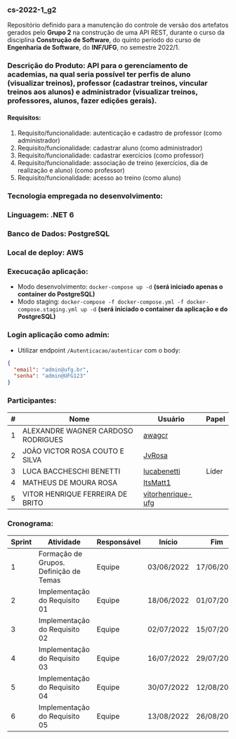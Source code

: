 ### cs-2022-1_g2
Repositório definido para a manutenção do controle de versão dos artefatos gerados pelo **Grupo 2** na construção de uma API REST, durante o curso da disciplina **Construção de Software**, do quinto período do curso de **Engenharia de Software**, do **INF/UFG**, no semestre 2022/1.

### Descrição do Produto: API para o gerenciamento de academias, na qual seria possível ter perfis de aluno (visualizar treinos), professor (cadastrar treinos, vincular treinos aos alunos) e administrador (visualizar treinos, professores, alunos, fazer edições gerais).

#### Requisitos:
1. Requisito/funcionalidade: autenticação e cadastro de professor (como administrador)
2. Requisito/funcionalidade: cadastrar aluno (como administrador)
3. Requisito/funcionalidade: cadastrar exercícios (como professor) 
4. Requisito/funcionalidade: associação de treino (exercícios, dia de realização e aluno) (como professor)
5. Requisito/funcionalidade: acesso ao treino (como aluno)

### Tecnologia empregada no desenvolvimento:

### Linguagem: .NET 6

### Banco de Dados: PostgreSQL

### Local de deploy: AWS

### Execucação aplicação:
- Modo desenvolvimento: `docker-compose up -d` **(será iniciado apenas o container do PostgreSQL)**
- Modo staging: `docker-compose -f docker-compose.yml -f docker-compose.staging.yml up -d` **(será iniciado o container da aplicação e do PostgreSQL)**

### Login aplicação como admin:

- Utilizar endpoint `/Autenticacao/autenticar` com o body:

```json
{
  "email": "admin@ufg.br",
  "senha": "admin@UFG123"
}
```

### Participantes:
|#|Nome|Usuário|Papel|
|---|---|---|---|
|1|ALEXANDRE WAGNER CARDOSO RODRIGUES|[awagcr](https://github.com/awagcr)||
|2|JOÃO VICTOR ROSA COUTO E SILVA|[JvRosa](https://github.com/JvRosa)||
|3|LUCA BACCHESCHI BENETTI|[lucabenetti](https://github.com/lucabenetti)|Líder|
|4|MATHEUS DE MOURA ROSA|[ItsMatt1](https://github.com/ItsMatt1)||
|5|VITOR HENRIQUE FERREIRA DE BRITO|[vitorhenrique-ufg](https://github.com/vitorhenrique-ufg)||


### Cronograma:
|Sprint|Atividade|Responsável|Início|Fim|Situação|Avaliação|
|---|---|---|---|---|---|---|
|1|Formação de Grupos. Definição de Temas|Equipe|03/06/2022|17/06/2022|Concluída|22/06/2022|
|2|Implementação do Requisito 01|Equipe|18/06/2022|01/07/2022|Concluída|06/07/2022|
|3|Implementação do Requisito 02|Equipe|02/07/2022|15/07/2022|Concluída|20/07/2022|
|4|Implementação do Requisito 03|Equipe|16/07/2022|29/07/2022|Em Andamento|03/08/2022|
|5|Implementação do Requisito 04|Equipe|30/07/2022|12/08/2022|A fazer|17/08/2022|
|6|Implementação do Requisito 05|Equipe|13/08/2022|26/08/2022|A fazer|31/08/2022|
